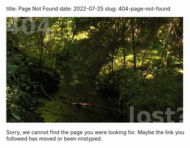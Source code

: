 title: Page Not Found
date: 2022-07-25
slug: 404-page-not-found
 

![Not Found](/images/lost.jpg)

Sorry, we cannot find the page you were looking for. Maybe the link you followed has moved or been mistyped.